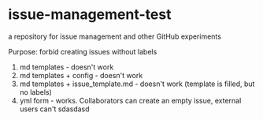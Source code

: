 # issue-management-test
a repository for issue management and other GitHub experiments

Purpose: forbid creating issues without labels

1. md templates - doesn't work
2. md templates + config - doesn't work
3. md templates + issue_template.md - doesn't work (template is filled, but no labels)
4. yml form - works. Collaborators can create an empty issue, external users can't
sdasdasd
